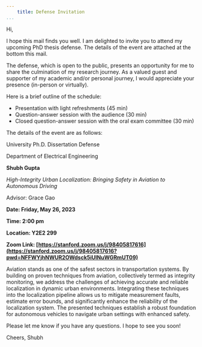 ```yaml
---
    title: Defense Invitation
...
```


Hi,

I hope this mail finds you well. I am delighted to invite you to attend my upcoming PhD thesis defense. The details of the event are attached at the bottom this mail. 

The defense, which is open to the public, presents an opportunity for me to share the culmination of my research journey. As a valued guest and supporter of my academic and/or personal journey, I would appreciate your presence (in-person or virtually). 

Here is a brief outline of the schedule:
- Presentation with light refreshments (45 min)
- Question-answer session with the audience (30 min)
- Closed question-answer session with the oral exam committee (30 min)

The details of the event are as follows:


<p style=“text-align: center;”>University Ph.D. Dissertation Defense

Department of Electrical Engineering


**Shubh Gupta**

*High-Integrity Urban Localization: Bringing Safety in Aviation to Autonomous Driving*

Advisor: Grace Gao

**Date: Friday, May 26, 2023**

**Time: 2:00 pm**

**Location: Y2E2 299** 

**Zoom Link: [https://stanford.zoom.us/j/98405817616](https://stanford.zoom.us/j/98405817616?pwd=NFFWYjhNWUR2OWdsck5iUlNuWGRmUT09)** 

Aviation stands as one of the safest sectors in transportation systems. By building on proven techniques from aviation, collectively termed as integrity monitoring, we address the challenges of achieving accurate and reliable localization in dynamic urban environments. Integrating these techniques into the localization pipeline allows us to mitigate measurement faults, estimate error bounds, and significantly enhance the reliability of the localization system. The presented techniques establish a robust foundation for autonomous vehicles to navigate urban settings with enhanced safety.</p>


Please let me know if you have any questions. I hope to see you soon!

Cheers,
Shubh
